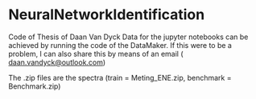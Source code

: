 # NeuralNetworkIdentification
Code of Thesis of Daan Van Dyck
Data for the jupyter notebooks can be achieved by running the code of the DataMaker. If this were to be a problem, I can also share this by means of an email ( daan.vandyck@outlook.com)

The .zip files are the spectra (train = Meting_ENE.zip, benchmark = Benchmark.zip)
